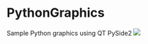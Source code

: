 # PythonGraphics
Sample Python graphics using QT PySide2
![](https://media.giphy.com/media/2A75WJCFjwuFQgofXw/giphy.gif)
